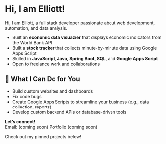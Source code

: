 # Hi, I am Elliott!

Hi, I am Elliott, a full stack developer passionate about web development, automation, and data analysis.

- Built an **economic data visuazier** that displays economic indicators from the World Bank API
- Built a **stock tracker** that collects minute-by-minute data using Google Apps Script
- Skilled in **JavaScript, Java, Spring Boot, SQL**, and **Google Apps Script**
- Open to freelance work and collaborations

## 💼 What I Can Do for You
- Build custom websites and dashboards
- Fix code bugs
- Create Google Apps Scripts to streamline your business (e.g., data collection, reports)
- Develop custom backend APIs or database-driven tools

**Let’s connect!**  
Email: (coming soon)
Portfolio (coming soon)

Check out my pinned projects below!
